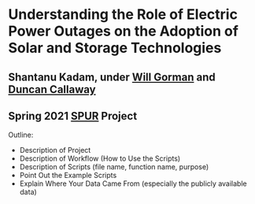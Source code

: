 # Understanding the Role of Electric Power Outages on the Adoption of Solar and Storage Technologies
## Shantanu Kadam, under [Will Gorman](https://sites.google.com/view/whgorman/home) and [Duncan Callaway](https://erg.berkeley.edu/people/callaway-duncan/) 
## Spring 2021 [SPUR](https://nature.berkeley.edu/undergraduate-research/spur/) Project
Outline: 
* Description of Project
* Description of Workflow (How to Use the Scripts)
* Description of Scripts (file name, function name, purpose)
* Point Out the Example Scripts
* Explain Where Your Data Came From (especially the publicly available data)
